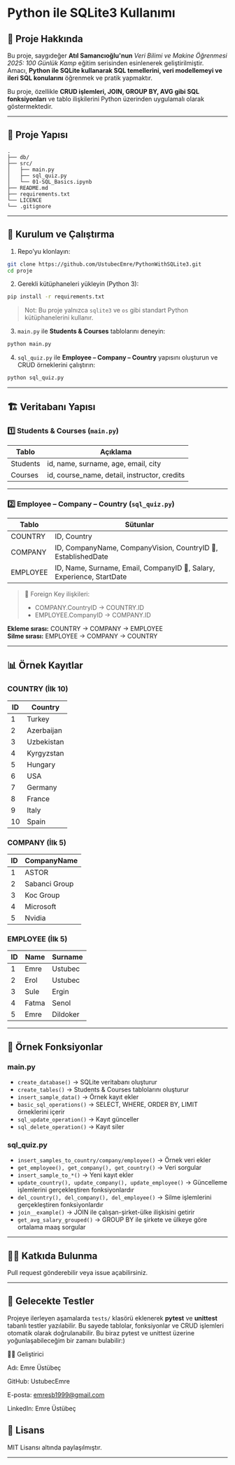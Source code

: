 # Python ile SQLite3 Kullanımı

## 📌 Proje Hakkında

Bu proje, saygıdeğer **Atıl Samancıoğlu'nun** _Veri Bilimi ve Makine Öğrenmesi 2025: 100 Günlük Kamp_ eğitim serisinden esinlenerek geliştirilmiştir.  
Amacı, **Python ile SQLite kullanarak SQL temellerini, veri modellemeyi ve ileri SQL konularını** öğrenmek ve pratik yapmaktır.

Bu proje, özellikle **CRUD işlemleri, JOIN, GROUP BY, AVG gibi SQL fonksiyonları** ve tablo ilişkilerini Python üzerinden uygulamalı olarak göstermektedir.

---

## 📂 Proje Yapısı

```
.
├── db/
├── src/
│   ├── main.py
│   ├── sql_quiz.py
│   └── 01-SQL_Basics.ipynb
├── README.md
├── requirements.txt
└── LICENCE
└── .gitignore

```

---

## 🚀 Kurulum ve Çalıştırma

1. Repo’yu klonlayın:

```bash
git clone https://github.com/UstubecEmre/PythonWithSQLite3.git
cd proje
```

2. Gerekli kütüphaneleri yükleyin (Python 3):

```bash
pip install -r requirements.txt
```

> Not: Bu proje yalnızca `sqlite3` ve `os` gibi standart Python kütüphanelerini kullanır.

3. `main.py` ile **Students & Courses** tablolarını deneyin:

```bash
python main.py
```

4. `sql_quiz.py` ile **Employee – Company – Country** yapısını oluşturun ve CRUD örneklerini çalıştırın:

```bash
python sql_quiz.py
```

---

## 🏗️ Veritabanı Yapısı

### 1️⃣ Students & Courses (`main.py`)

| Tablo    | Açıklama                                     |
| -------- | -------------------------------------------- |
| Students | id, name, surname, age, email, city          |
| Courses  | id, course_name, detail, instructor, credits |

---

### 2️⃣ Employee – Company – Country (`sql_quiz.py`)

| Tablo    | Sütunlar                                                              |
| -------- | --------------------------------------------------------------------- |
| COUNTRY  | ID, Country                                                           |
| COMPANY  | ID, CompanyName, CompanyVision, CountryID 🔑, EstablishedDate         |
| EMPLOYEE | ID, Name, Surname, Email, CompanyID 🔑, Salary, Experience, StartDate |

> 🔑 Foreign Key ilişkileri:
>
> - COMPANY.CountryID → COUNTRY.ID
> - EMPLOYEE.CompanyID → COMPANY.ID

**Ekleme sırası:** COUNTRY → COMPANY → EMPLOYEE  
**Silme sırası:** EMPLOYEE → COMPANY → COUNTRY

---

## 📊 Örnek Kayıtlar

### COUNTRY (İlk 10)

| ID  | Country    |
| --- | ---------- |
| 1   | Turkey     |
| 2   | Azerbaijan |
| 3   | Uzbekistan |
| 4   | Kyrgyzstan |
| 5   | Hungary    |
| 6   | USA        |
| 7   | Germany    |
| 8   | France     |
| 9   | Italy      |
| 10  | Spain      |

### COMPANY (İlk 5)

| ID  | CompanyName   |
| --- | ------------- |
| 1   | ASTOR         |
| 2   | Sabanci Group |
| 3   | Koc Group     |
| 4   | Microsoft     |
| 5   | Nvidia        |

### EMPLOYEE (İlk 5)

| ID  | Name  | Surname  |
| --- | ----- | -------- |
| 1   | Emre  | Ustubec  |
| 2   | Erol  | Ustubec  |
| 3   | Sule  | Ergin    |
| 4   | Fatma | Senol    |
| 5   | Emre  | Dildoker |

---

## 🔧 Örnek Fonksiyonlar

### main.py

- `create_database()` → SQLite veritabanı oluşturur
- `create_tables()` → Students & Courses tablolarını oluşturur
- `insert_sample_data()` → Örnek kayıt ekler
- `basic_sql_operations()` → SELECT, WHERE, ORDER BY, LIMIT örneklerini içerir
- `sql_update_operation()` → Kayıt günceller
- `sql_delete_operation()` → Kayıt siler

### sql_quiz.py

- `insert_samples_to_country/company/employee()` → Örnek veri ekler
- `get_employee(), get_company(), get_country()` → Veri sorgular
- `insert_sample_to_*()` → Yeni kayıt ekler
- `update_country(), update_company(), update_employee()` → Güncelleme işlemlerini gerçekleştiren fonksiyonlardır
- `del_country(), del_company(), del_employee()` → Silme işlemlerini gerçekleştiren fonksiyonlardır
- `join__example()` → JOIN ile çalışan-şirket-ülke ilişkisini getirir
- `get_avg_salary_grouped()` → GROUP BY ile şirkete ve ülkeye göre ortalama maaş sorgular

---

## 👨‍💻 Katkıda Bulunma

Pull request gönderebilir veya issue açabilirsiniz.

---

## 🧪 Gelecekte Testler

Projeye ilerleyen aşamalarda `tests/` klasörü eklenerek **pytest** ve **unittest** tabanlı testler yazılabilir.
Bu sayede tablolar, fonksiyonlar ve CRUD işlemleri otomatik olarak doğrulanabilir.
Bu biraz pytest ve unittest üzerine yoğunlaşabileceğim bir zamanı bulabilir:)

👨‍💻 Geliştirici

Adı: Emre Üstübeç

GitHub: UstubecEmre

E-posta: emresb1999@gmail.com

LinkedIn: Emre Üstübeç

## 📄 Lisans

MIT Lisansı altında paylaşılmıştır.

---
